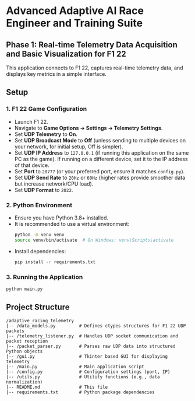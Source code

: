 # Advanced Adaptive AI Race Engineer and Training Suite

## Phase 1: Real-time Telemetry Data Acquisition and Basic Visualization for F1 22

This application connects to F1 22, captures real-time telemetry data, and displays key metrics in a simple interface.

## Setup

### 1. F1 22 Game Configuration
   - Launch F1 22.
   - Navigate to **Game Options -> Settings -> Telemetry Settings**.
   - Set **UDP Telemetry** to **On**.
   - Set **UDP Broadcast Mode** to **Off** (unless sending to multiple devices on your network, for initial setup, Off is simpler).
   - Set **UDP IP Address** to `127.0.0.1` (if running this application on the same PC as the game). If running on a different device, set it to the IP address of that device.
   - Set **Port** to `20777` (or your preferred port, ensure it matches `config.py`).
   - Set **UDP Send Rate** to `20Hz` or `60Hz` (higher rates provide smoother data but increase network/CPU load).
   - Set **UDP Format** to `2022`.

### 2. Python Environment
   - Ensure you have Python 3.8+ installed.
   - It is recommended to use a virtual environment:
     ```bash
     python -m venv venv
     source venv/bin/activate  # On Windows: venv\Scripts\activate
     ```
   - Install dependencies:
     ```bash
     pip install -r requirements.txt
     ```

### 3. Running the Application
   ```bash
   python main.py
   ```

## Project Structure
```
/adaptive_racing_telemetry
|-- /data_models.py         # Defines ctypes structures for F1 22 UDP packets
|-- /telemetry_listener.py  # Handles UDP socket communication and packet reception
|-- /packet_parser.py       # Parses raw UDP data into structured Python objects
|-- /gui.py                 # Tkinter based GUI for displaying telemetry
|-- /main.py                # Main application script
|-- /config.py              # Configuration settings (port, IP)
|-- /utils.py               # Utility functions (e.g., data normalization)
|-- README.md               # This file
|-- requirements.txt        # Python package dependencies
```